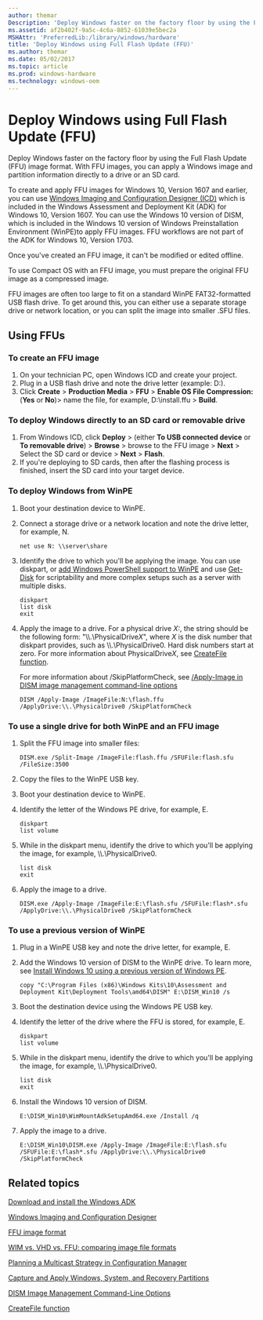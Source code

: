 ```yaml
---
author: themar
Description: 'Deploy Windows faster on the factory floor by using the Full Flash Update (FFU) image format.'
ms.assetid: af2b402f-9a5c-4c6a-8852-61039e5bec2a
MSHAttr: 'PreferredLib:/library/windows/hardware'
title: 'Deploy Windows using Full Flash Update (FFU)'
ms.author: themar
ms.date: 05/02/2017
ms.topic: article
ms.prod: windows-hardware
ms.technology: windows-oem
---
```


# Deploy Windows using Full Flash Update (FFU)


Deploy Windows faster on the factory floor by using the Full Flash Update (FFU) image format. With FFU images, you can apply a Windows image and partition information directly to a drive or an SD card.

To create and apply FFU images for Windows 10, Version 1607 and earlier, you can use [Windows Imaging and Configuration Designer (ICD)](https://msdn.microsoft.com/library/windows/hardware/dn916112.aspx) which is included in the Windows Assessment and Deployment Kit (ADK) for Windows 10, Version 1607. You can use the Windows 10 version of DISM, which is included in the Windows 10 version of Windows Preinstallation Environment (WinPE)to apply FFU images. FFU workflows are not part of the ADK for Windows 10, Version 1703. 

Once you've created an FFU image, it can't be modified or edited offline.

To use Compact OS with an FFU image, you must prepare the original FFU image as a compressed image.

FFU images are often too large to fit on a standard WinPE FAT32-formatted USB flash drive. To get around this, you can either use a separate storage drive or network location, or you can split the image into smaller .SFU files.

## <span id="Using___FFUs"></span><span id="using___ffus"></span><span id="USING___FFUS"></span>Using FFUs


### To create an FFU image

1.  On your technician PC, open Windows ICD and create your project.
2.  Plug in a USB flash drive and note the drive letter (example: D:).
3.  Click **Create** &gt; **Production Media** &gt; **FFU** &gt; **Enable OS File Compression:** (**Yes** or **No**)&gt; name the file, for example, D:\\install.ffu &gt; **Build**.

### To deploy Windows directly to an SD card or removable drive

1.  From Windows ICD, click **Deploy** &gt; (either **To USB connected device** or **To removable drive**) &gt; **Browse** &gt; browse to the FFU image &gt; **Next** &gt; Select the SD card or device &gt; **Next** &gt; **Flash**.
2.  If you're deploying to SD cards, then after the flashing process is finished, insert the SD card into your target device.

### To deploy Windows from WinPE

1.  Boot your destination device to WinPE.
2.  Connect a storage drive or a network location and note the drive letter, for example, N.

    ``` syntax
    net use N: \\server\share
    ```

3.  Identify the drive to which you'll be applying the image. You can use diskpart, or [add Windows PowerShell support to WinPE](winpe-adding-powershell-support-to-windows-pe.md) and use [Get-Disk](https://technet.microsoft.com/library/hh848657.aspx) for scriptability and more complex setups such as a server with multiple disks. 

    ``` syntax
    diskpart 
    list disk
    exit
    ```

4.  Apply the image to a drive. For a physical drive *X:*, the string should be the following form: "\\\\.\\PhysicalDrive*X*", where *X* is the disk number that diskpart provides, such as \\\\.\\PhysicalDrive0. Hard disk numbers start at zero. For more information about PhysicalDrive*X*, see [CreateFile function](https://msdn.microsoft.com/library/windows/desktop/aa363858.aspx).
    
    For more information about /SkipPlatformCheck, see [/Apply-Image in DISM image management command-line options](https://msdn.microsoft.com/en-us/windows/hardware/commercialize/manufacture/desktop/dism-image-management-command-line-options-s14#apply-image) 

    ``` syntax
    DISM /Apply-Image /ImageFile:N:\flash.ffu /ApplyDrive:\\.\PhysicalDrive0 /SkipPlatformCheck
    ```

### To use a single drive for both WinPE and an FFU image

1.  Split the FFU image into smaller files:

    ``` syntax
    DISM.exe /Split-Image /ImageFile:flash.ffu /SFUFile:flash.sfu /FileSize:3500
    ```

2.  Copy the files to the WinPE USB key.
3.  Boot your destination device to WinPE.
4.  Identify the letter of the Windows PE drive, for example, E.

    ``` syntax
    diskpart
    list volume
    ```

5.  While in the diskpart menu, identify the drive to which you'll be applying the image, for example, \\\\.\\PhysicalDrive0.

    ``` syntax 
    list disk
    exit
    ```

6.  Apply the image to a drive.

    ``` syntax
    DISM.exe /Apply-Image /ImageFile:E:\flash.sfu /SFUFile:flash*.sfu /ApplyDrive:\\.\PhysicalDrive0 /SkipPlatformCheck
    ```

### To use a previous version of WinPE

1.  Plug in a WinPE USB key and note the drive letter, for example, E.
2.  Add the Windows 10 version of DISM to the WinPE drive. To learn more, see [Install Windows 10 using a previous version of Windows PE](copy-dism-to-another-computer.md).

    ``` syntax
    copy "C:\Program Files (x86)\Windows Kits\10\Assessment and Deployment Kit\Deployment Tools\amd64\DISM" E:\DISM_Win10 /s
    ```

3.  Boot the destination device using the Windows PE USB key.
4.  Identify the letter of the drive where the FFU is stored, for example, E.

    ``` syntax
    diskpart
    list volume
    ```

5.  While in the diskpart menu, identify the drive to which you'll be applying the image, for example, \\\\.\\PhysicalDrive0.

    ``` syntax
    list disk
    exit
    ```

6.  Install the Windows 10 version of DISM.

    ``` syntax
    E:\DISM_Win10\WimMountAdkSetupAmd64.exe /Install /q
    ```

7.  Apply the image to a drive.

    ``` syntax
    E:\DISM_Win10\DISM.exe /Apply-Image /ImageFile:E:\flash.sfu /SFUFile:E:\flash*.sfu /ApplyDrive:\\.\PhysicalDrive0 /SkipPlatformCheck
    ```

## <span id="related_topics"></span>Related topics

[Download and install the Windows ADK](https://msdn.microsoft.com/windows/hardware/commercialize/adk-install)

[Windows Imaging and Configuration Designer](https://msdn.microsoft.com/library/windows/hardware/dn916113)

[FFU image format](../mobile/ffu-image-format.md)

[WIM vs. VHD vs. FFU: comparing image file formats](wim-vs-ffu-image-file-formats.md)

[Planning a Multicast Strategy in Configuration Manager](http://go.microsoft.com/fwlink/?LinkId=286313)

[Capture and Apply Windows, System, and Recovery Partitions](capture-and-apply-windows-system-and-recovery-partitions.md)

[DISM Image Management Command-Line Options](dism-image-management-command-line-options-s14.md)

[CreateFile function](https://msdn.microsoft.com/library/windows/desktop/aa363858.aspx)